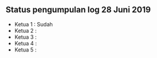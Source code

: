 Status pengumpulan log 28 Juni 2019
---
* Ketua 1 : Sudah
* Ketua 2 : 
* Ketua 3 : 
* Ketua 4 : 
* Ketua 5 : 
